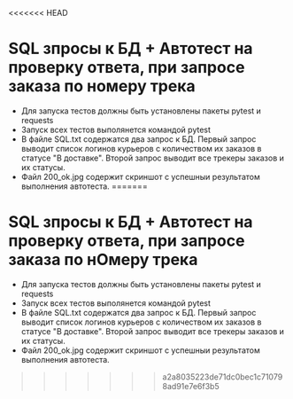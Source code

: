 <<<<<<< HEAD
# SQL зпросы к БД + Автотест на проверку ответа, при запросе заказа по номеру трека
- Для запуска тестов должны быть установлены пакеты pytest и requests
- Запуск всех тестов выполянется командой pytest
- В файле SQL.txt содержатся два запрос к БД. Первый запрос выводит список логинов курьеров с количеством их заказов в статусе "В доставке". Второй запрос выводит все трекеры заказов и их статусы.
- Файл 200_ok.jpg содержит скриншот с успешныи результатом выполнения автотеста.
=======
# SQL зпросы к БД + Автотест на проверку ответа, при запросе заказа по нОмеру трека
- Для запуска тестов должны быть установлены пакеты pytest и requests
- Запуск всех тестов выполянется командой pytest
- В файле SQL.txt содержатся два запрос к БД. Первый запрос выводит список логинов курьеров с количеством их заказов в статусе "В доставке". Второй запрос выводит все трекеры заказов и их статусы.
- Файл 200_ok.jpg содержит скриншот с успешныи результатом выполнения автотеста.
>>>>>>> a2a8035223de71dc0bec1c710798ad91e7e6f3b5
